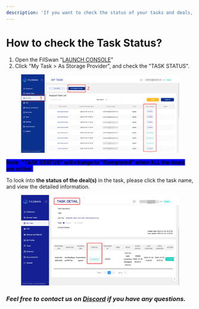 ```yaml
---
description: 'If you want to check the status of your tasks and deals, please:'
---
```


# How to check the Task Status?

1. Open the FilSwan "[LAUNCH CONSOLE](https://console.filswan.com/#/dashboard)"
2. Click "My Task > As Storage Provider", and check the "TASK STATUS".

<figure><img src="../../.gitbook/assets/image (2).png" alt=""><figcaption></figcaption></figure>

<mark style="background-color:blue;">**Note: "TASK STATUS" will change to "Completed" when ALL the deals are active.**</mark>

To look into **the status of the deal(s)** in the task, please click the task name, and view the detailed information.

<figure><img src="../../.gitbook/assets/image (7).png" alt=""><figcaption></figcaption></figure>

### &#x20;              _**Feel free to contact us on**_ [_**Discord**_](https://filswan.com/discord) _**if you have any questions.**_
